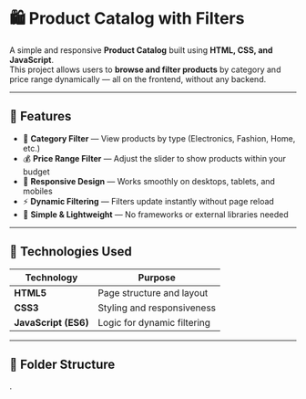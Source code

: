 # 🛍️ Product Catalog with Filters

A simple and responsive **Product Catalog** built using **HTML, CSS, and JavaScript**.  
This project allows users to **browse and filter products** by category and price range dynamically — all on the frontend, without any backend.

---

## 🚀 Features

- 🧩 **Category Filter** — View products by type (Electronics, Fashion, Home, etc.)
- 💰 **Price Range Filter** — Adjust the slider to show products within your budget
- 🎨 **Responsive Design** — Works smoothly on desktops, tablets, and mobiles
- ⚡ **Dynamic Filtering** — Filters update instantly without page reload
- 🧱 **Simple & Lightweight** — No frameworks or external libraries needed

---

## 🧰 Technologies Used

| Technology | Purpose |
|-------------|----------|
| **HTML5** | Page structure and layout |
| **CSS3** | Styling and responsiveness |
| **JavaScript (ES6)** | Logic for dynamic filtering |

---

## 📁 Folder Structure

.


